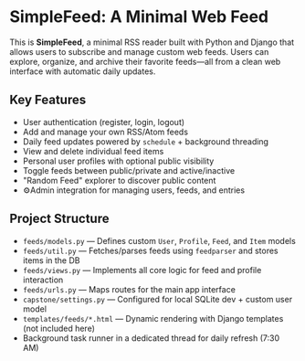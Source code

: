 # SimpleFeed: A Minimal Web Feed

This is **SimpleFeed**, a minimal RSS reader built with Python and Django that allows users to subscribe and manage custom web feeds. Users can explore, organize, and archive their favorite feeds—all from a clean web interface with automatic daily updates.

## Key Features

- User authentication (register, login, logout)
- Add and manage your own RSS/Atom feeds
- Daily feed updates powered by `schedule` + background threading
- View and delete individual feed items
- Personal user profiles with optional public visibility
- Toggle feeds between public/private and active/inactive
- "Random Feed" explorer to discover public content
- ⚙Admin integration for managing users, feeds, and entries

## Project Structure

- `feeds/models.py` — Defines custom `User`, `Profile`, `Feed`, and `Item` models
- `feeds/util.py` — Fetches/parses feeds using `feedparser` and stores items in the DB
- `feeds/views.py` — Implements all core logic for feed and profile interaction
- `feeds/urls.py` — Maps routes for the main app interface
- `capstone/settings.py` — Configured for local SQLite dev + custom user model
- `templates/feeds/*.html` — Dynamic rendering with Django templates (not included here)
- Background task runner in a dedicated thread for daily refresh (7:30 AM)


